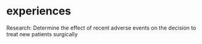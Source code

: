 # experiences
Research: Determine the effect of recent adverse events on the decision to treat new patients surgically
